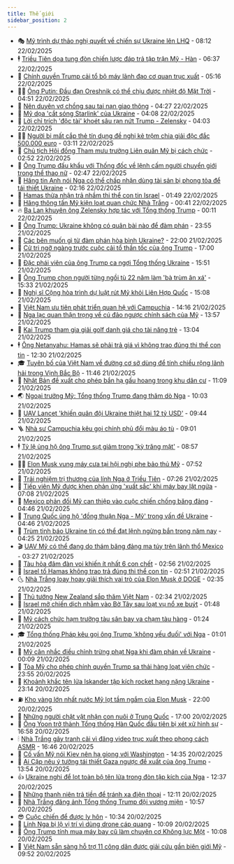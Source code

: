 ```yaml
---
title: Thế giới
sidebar_position: 2
---
```


<!-- vnexpress-the-gioi:START -->
- 🎭 [Mỹ trình dự thảo nghị quyết về chiến sự Ukraine lên LHQ](https://vnexpress.net/my-trinh-du-thao-nghi-quyet-ve-chien-su-ukraine-len-lhq-4852752.html) - 08:12 22/02/2025
- 🕴 [Triều Tiên dọa tung đòn chiến lược đáp trả tập trận Mỹ - Hàn](https://vnexpress.net/trieu-tien-doa-tung-don-chien-luoc-dap-tra-tap-tran-my-han-4852734.html) - 06:37 22/02/2025
- 🤭 [Chính quyền Trump cải tổ bộ máy lãnh đạo cơ quan trục xuất](https://vnexpress.net/chinh-quyen-trump-cai-to-bo-may-lanh-dao-co-quan-truc-xuat-4852652.html) - 05:16 22/02/2025
- 🧑‍💻 [Ông Putin: Đầu đạn Oreshnik có thể chịu được nhiệt độ Mặt Trời](https://vnexpress.net/ong-putin-dau-dan-oreshnik-co-the-chiu-duoc-nhiet-do-mat-troi-4852673.html) - 04:51 22/02/2025
- 🦏 [Nên duyên vợ chồng sau tai nạn giao thông](https://vnexpress.net/nen-duyen-vo-chong-sau-tai-nan-giao-thong-4852701.html) - 04:27 22/02/2025
- 🦒 [Mỹ dọa &#39;cắt sóng Starlink&#39; của Ukraine](https://vnexpress.net/my-doa-cat-song-starlink-cua-ukraine-4852632.html) - 04:08 22/02/2025
- 🌈 [Lời chỉ trích &#39;độc tài&#39; khoét sâu rạn nứt Trump - Zelensky](https://vnexpress.net/loi-chi-trich-doc-tai-khoet-sau-ran-nut-trump-zelensky-4851719.html) - 04:03 22/02/2025
- 🧑‍🏫 [Người bị mất cắp thẻ tín dụng đề nghị kẻ trộm chia giải độc đắc 500.000 euro](https://vnexpress.net/nguoi-bi-mat-cap-the-tin-dung-de-nghi-ke-trom-chia-giai-doc-dac-500-000-euro-4852634.html) - 03:11 22/02/2025
- 🐲 [Chủ tịch Hội đồng Tham mưu trưởng Liên quân Mỹ bị cách chức](https://vnexpress.net/chu-tich-hoi-dong-tham-muu-truong-lien-quan-my-bi-cach-chuc-4852619.html) - 02:52 22/02/2025
- 🦒 [Ông Trump đấu khẩu với Thống đốc về lệnh cấm người chuyển giới trong thể thao nữ](https://vnexpress.net/ong-trump-dau-khau-voi-thong-doc-ve-lenh-cam-nguoi-chuyen-gioi-trong-the-thao-nu-4852610.html) - 02:47 22/02/2025
- 🐻 [Hãng tin Anh nói Nga có thể chấp nhận dùng tài sản bị phong tỏa để tái thiết Ukraine](https://vnexpress.net/hang-tin-anh-noi-nga-co-the-chap-nhan-dung-tai-san-bi-phong-toa-de-tai-thiet-ukraine-4852570.html) - 02:16 22/02/2025
- 🚀 [Hamas thừa nhận trả nhầm thi thể con tin Israel](https://vnexpress.net/hamas-thua-nhan-tra-nham-thi-the-con-tin-israel-4852597.html) - 01:49 22/02/2025
- 🥰 [Hãng thông tấn Mỹ kiện loạt quan chức Nhà Trắng](https://vnexpress.net/hang-thong-tan-my-kien-loat-quan-chuc-nha-trang-4852594.html) - 00:41 22/02/2025
- 🔥 [Ba Lan khuyên ông Zelensky hợp tác với Tổng thống Trump](https://vnexpress.net/ba-lan-khuyen-ong-zelensky-hop-tac-voi-tong-thong-trump-4852589.html) - 00:11 22/02/2025
- 🥳 [Ông Trump: Ukraine không có quân bài nào để đàm phán](https://vnexpress.net/ong-trump-ukraine-khong-co-quan-bai-nao-de-dam-phan-4852591.html) - 23:55 21/02/2025
- 💼 [Các bên muốn gì từ đàm phán hòa bình Ukraine?](https://vnexpress.net/cac-ben-muon-gi-tu-dam-phan-hoa-binh-ukraine-vnepre-4852195.html) - 22:00 21/02/2025
- 🤡 [Cử tri ngỡ ngàng trước cuộc cải tổ thần tốc của ông Trump](https://vnexpress.net/cu-tri-ngo-ngang-truoc-cuoc-cai-to-than-toc-cua-ong-trump-4850756.html) - 17:00 21/02/2025
- 🌁 [Đặc phái viên của ông Trump ca ngợi Tổng thống Ukraine](https://vnexpress.net/dac-phai-vien-cua-ong-trump-ca-ngoi-tong-thong-ukraine-4852559.html) - 15:51 21/02/2025
- 🤩 [Ông Trump chọn người từng ngồi tù 22 năm làm &#39;bà trùm ân xá&#39;](https://vnexpress.net/ong-trump-chon-nguoi-tung-ngoi-tu-22-nam-lam-ba-trum-an-xa-4852538.html) - 15:33 21/02/2025
- 🎉 [Nghị sĩ Cộng hòa trình dự luật rút Mỹ khỏi Liên Hợp Quốc](https://vnexpress.net/nghi-si-cong-hoa-trinh-du-luat-rut-my-khoi-lien-hop-quoc-4852524.html) - 15:08 21/02/2025
- 🎉 [Việt Nam ưu tiên phát triển quan hệ với Campuchia](https://vnexpress.net/viet-nam-uu-tien-phat-trien-quan-he-voi-campuchia-4852545.html) - 14:16 21/02/2025
- 🌁 [Nga lạc quan thận trọng về cú đảo ngược chính sách của Mỹ](https://vnexpress.net/nga-lac-quan-than-trong-ve-cu-dao-nguoc-chinh-sach-cua-my-4851718.html) - 13:57 21/02/2025
- 🌊 [Kai Trump tham gia giải golf danh giá cho tài năng trẻ](https://vnexpress.net/kai-trump-tham-gia-giai-golf-danh-gia-cho-tai-nang-tre-4852435.html) - 13:04 21/02/2025
- 🕴 [Ông Netanyahu: Hamas sẽ phải trả giá vì không trao đúng thi thể con tin](https://vnexpress.net/ong-netanyahu-hamas-se-phai-tra-gia-vi-khong-trao-dung-thi-the-con-tin-4852510.html) - 12:30 21/02/2025
- 🎓 [Tuyên bố của Việt Nam về đường cơ sở dùng để tính chiều rộng lãnh hải trong Vịnh Bắc Bộ](https://vnexpress.net/tuyen-bo-cua-viet-nam-ve-duong-co-so-dung-de-tinh-chieu-rong-lanh-hai-trong-vinh-bac-bo-4852433.html) - 11:46 21/02/2025
- 🦩 [Nhật Bản đề xuất cho phép bắn hạ gấu hoang trong khu dân cư](https://vnexpress.net/nhat-ban-de-xuat-cho-phep-ban-ha-gau-hoang-trong-khu-dan-cu-4852373.html) - 11:09 21/02/2025
- 🌏 [Ngoại trưởng Mỹ: Tổng thống Trump đang thăm dò Nga](https://vnexpress.net/ngoai-truong-my-tong-thong-trump-dang-tham-do-nga-4852447.html) - 10:03 21/02/2025
- 🌋 [UAV Lancet &#39;khiến quân đội Ukraine thiệt hại 12 tỷ USD&#39;](https://vnexpress.net/uav-lancet-khien-quan-doi-ukraine-thiet-hai-12-ty-usd-4852405.html) - 09:44 21/02/2025
- 🪜 [Nhà sư Campuchia kêu gọi chính phủ đổi màu áo tù](https://vnexpress.net/nha-su-campuchia-keu-goi-chinh-phu-doi-mau-ao-tu-4852399.html) - 09:01 21/02/2025
- 🕴 [Tỷ lệ ủng hộ ông Trump sụt giảm trong &#39;kỳ trăng mật&#39;](https://vnexpress.net/ty-le-ung-ho-ong-trump-sut-giam-trong-ky-trang-mat-vnepre-4852149.html) - 08:57 21/02/2025
- 🧑‍🏫 [Elon Musk vung máy cưa tại hội nghị phe bảo thủ Mỹ](https://vnexpress.net/elon-musk-vung-may-cua-tai-hoi-nghi-phe-bao-thu-my-4852355.html) - 07:52 21/02/2025
- 🌮 [Trải nghiệm trị thương của lính Nga ở Triều Tiên](https://vnexpress.net/trai-nghiem-tri-thuong-cua-linh-nga-o-trieu-tien-4852199.html) - 07:26 21/02/2025
- 🚦 [Tiếp viên Mỹ được khen phản ứng &#39;xuất sắc&#39; khi máy bay lật ngửa](https://vnexpress.net/tiep-vien-my-duoc-khen-phan-ung-xuat-sac-khi-may-bay-lat-ngua-4852224.html) - 07:08 21/02/2025
- 💫 [Mexico phản đối Mỹ can thiệp vào cuộc chiến chống băng đảng](https://vnexpress.net/mexico-phan-doi-my-can-thiep-vao-cuoc-chien-chong-bang-dang-4852228.html) - 04:46 21/02/2025
- 🤡 [Trung Quốc ủng hộ &#39;đồng thuận Nga - Mỹ&#39; trong vấn đề Ukraine](https://vnexpress.net/trung-quoc-ung-ho-dong-thuan-nga-my-trong-van-de-ukraine-4852278.html) - 04:46 21/02/2025
- 🦣 [Trùm tình báo Ukraine tin có thể đạt lệnh ngừng bắn trong năm nay](https://vnexpress.net/trum-tinh-bao-ukraine-tin-co-the-dat-lenh-ngung-ban-trong-nam-nay-4852274.html) - 04:25 21/02/2025
- 🎬 [UAV Mỹ có thể đang do thám băng đảng ma túy trên lãnh thổ Mexico](https://vnexpress.net/uav-my-co-the-dang-do-tham-bang-dang-ma-tuy-tren-lanh-tho-mexico-4852242.html) - 03:27 21/02/2025
- 🎉 [Tàu hỏa đâm đàn voi khiến ít nhất 6 con chết](https://vnexpress.net/tau-hoa-dam-dan-voi-khien-it-nhat-6-con-chet-4852160.html) - 02:56 21/02/2025
- 🎡 [Israel tố Hamas không trao trả đúng thi thể con tin](https://vnexpress.net/israel-to-hamas-khong-trao-tra-dung-thi-the-con-tin-4852157.html) - 02:51 21/02/2025
- 🌜 [Nhà Trắng loay hoay giải thích vai trò của Elon Musk ở DOGE](https://vnexpress.net/nha-trang-loay-hoay-giai-thich-vai-tro-cua-elon-musk-o-doge-4851210.html) - 02:35 21/02/2025
- 🎡 [Thủ tướng New Zealand sắp thăm Việt Nam](https://vnexpress.net/thu-tuong-new-zealand-sap-tham-viet-nam-4852166.html) - 02:34 21/02/2025
- 🤗 [Israel mở chiến dịch nhằm vào Bờ Tây sau loạt vụ nổ xe buýt](https://vnexpress.net/israel-mo-chien-dich-nham-vao-bo-tay-sau-loat-vu-no-xe-buyt-4852159.html) - 01:48 21/02/2025
- 🦩 [Mỹ cách chức hạm trưởng tàu sân bay va chạm tàu hàng](https://vnexpress.net/my-cach-chuc-ham-truong-tau-san-bay-va-cham-tau-hang-4852133.html) - 01:24 21/02/2025
- 🎓 [Tổng thống Pháp kêu gọi ông Trump &#39;không yếu đuối&#39; với Nga](https://vnexpress.net/tong-thong-phap-keu-goi-ong-trump-khong-yeu-duoi-voi-nga-4852135.html) - 01:01 21/02/2025
- 🌁 [Mỹ cân nhắc điều chỉnh trừng phạt Nga khi đàm phán về Ukraine](https://vnexpress.net/my-can-nhac-dieu-chinh-trung-phat-nga-khi-dam-phan-ve-ukraine-4852124.html) - 00:09 21/02/2025
- 🤩 [Tòa Mỹ cho phép chính quyền Trump sa thải hàng loạt viên chức](https://vnexpress.net/toa-my-cho-phep-chinh-quyen-trump-sa-thai-hang-loat-vien-chuc-4852131.html) - 23:55 20/02/2025
- 👹 [Khoảnh khắc tên lửa Iskander tập kích rocket hạng nặng Ukraine](https://vnexpress.net/khoanh-khac-ten-lua-iskander-tap-kich-rocket-hang-nang-ukraine-4852026.html) - 23:14 20/02/2025
- ⛽️ [Kho vàng lớn nhất nước Mỹ lọt tầm ngắm của Elon Musk](https://vnexpress.net/kho-vang-lon-nhat-nuoc-my-lot-tam-ngam-cua-elon-musk-4851727.html) - 22:00 20/02/2025
- 🚀 [Những người chật vật nhận con nuôi ở Trung Quốc](https://vnexpress.net/nhung-nguoi-chat-vat-nhan-con-nuoi-o-trung-quoc-4851301.html) - 17:00 20/02/2025
- 🎡 [Ông Yoon trở thành Tổng thống Hàn Quốc đầu tiên bị xét xử hình sự](https://vnexpress.net/ong-yoon-tro-thanh-tong-thong-han-quoc-dau-tien-bi-xet-xu-hinh-su-4852104.html) - 16:58 20/02/2025
- 🕯 [Nhà Trắng gây tranh cãi vì đăng video trục xuất theo phong cách ASMR](https://vnexpress.net/nha-trang-gay-tranh-cai-vi-dang-video-truc-xuat-theo-phong-cach-asmr-4852111.html) - 16:46 20/02/2025
- 🐻 [Cố vấn Mỹ nói Kiev nên hạ giọng với Washington](https://vnexpress.net/co-van-my-noi-kiev-nen-ha-giong-voi-washington-4852096.html) - 14:35 20/02/2025
- 🚦 [Ai Cập nêu ý tưởng tái thiết Gaza ngược đề xuất của ông Trump](https://vnexpress.net/ai-cap-neu-y-tuong-tai-thiet-gaza-nguoc-de-xuat-cua-ong-trump-4852088.html) - 13:54 20/02/2025
- 👍 [Ukraine nghi để lọt toàn bộ tên lửa trong đòn tập kích của Nga](https://vnexpress.net/ukraine-nghi-de-lot-toan-bo-ten-lua-trong-don-tap-kich-cua-nga-4852057.html) - 12:37 20/02/2025
- 🚀 [Những thanh niên trả tiền để tránh xa điện thoại](https://vnexpress.net/nhung-thanh-nien-tra-tien-de-tranh-xa-dien-thoai-4851729.html) - 12:11 20/02/2025
- 🌮 [Nhà Trắng đăng ảnh Tổng thống Trump đội vương miện](https://vnexpress.net/nha-trang-dang-anh-tong-thong-trump-doi-vuong-mien-4852015.html) - 10:57 20/02/2025
- 😎 [Cuộc chiến để được ly hôn](https://vnexpress.net/cuoc-chien-de-duoc-ly-hon-4851445.html) - 10:34 20/02/2025
- 🐲 [Lính Nga bị lộ vị trí vì dùng drone cáp quang](https://vnexpress.net/linh-nga-bi-lo-vi-tri-vi-dung-drone-cap-quang-4851973.html) - 10:09 20/02/2025
- 💫 [Ông Trump tính mua máy bay cũ làm chuyên cơ Không lực Một](https://vnexpress.net/ong-trump-tinh-mua-may-bay-cu-lam-chuyen-co-khong-luc-mot-4851935.html) - 10:08 20/02/2025
- 👀 [Việt Nam sẵn sàng hỗ trợ 11 công dân được giải cứu gần biên giới Mỹ](https://vnexpress.net/viet-nam-san-sang-ho-tro-11-cong-dan-duoc-giai-cuu-gan-bien-gioi-my-4852025.html) - 09:52 20/02/2025<!-- vnexpress-the-gioi:END -->